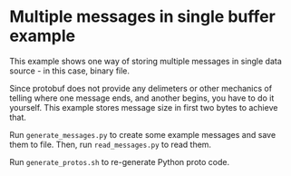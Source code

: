 # Multiple messages in single buffer example

This example shows one way of storing multiple messages in single data source - in this case, binary file.

Since protobuf does not provide any delimeters or other mechanics of telling where one message ends, and another begins, you have to do it yourself. This example stores message size in first two bytes to achieve that.

Run `generate_messages.py` to create some example messages and save them to file. Then, run `read_messages.py` to read them.

Run `generate_protos.sh` to re-generate Python proto code.